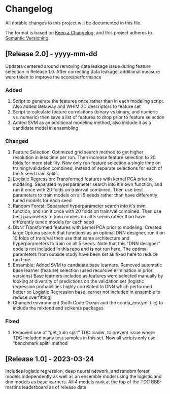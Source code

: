 # Changelog
All notable changes to this project will be documented in this file.

The format is based on [Keep a Changelog](https://keepachangelog.com/en/1.0.0/),
and this project adheres to [Semantic Versioning](https://semver.org/spec/v2.0.0.html).



## [Release 2.0] - yyyy-mm-dd

Updates centered around removing data leakage issue during feature selection in Release 1.0. After correcting data leakage, additional measure were taken to improve the score/performance

### Added 

1. Script to generate the features once rather than in each modeling script. Also added Getaway and WHIM 3D descriptors to feature set
2. Script to calculate feature correlations (binary vs binary, and numeric vs. numeric) then save a list of features to drop prior to feature selection
3. Added SVM as an additional modeling method, also include it as a candidate model in ensembling

### Changed

1. Feature Selection: Optimized grid search method to get higher resolution in less time per run. Then increase feature selection to 20 folds for more stability. Now only run feature selection a single time on training/validation combined, instead of separate selections for each of the 5 seed train splits. 
2. Logistic Regression: Transformed features with kernel PCA prior to modeling. Separated hyperparameter search into it's own function, and run it once with 20 folds on train/val combined. Then use best parameters to train models on all 5 seeds rather than have differently tuned models for each seed
3. Random Forest: Separated hyperparameter search into it's own function, and run it once with 20 folds on train/val combined. Then use best parameters to train models on all 5 seeds rather than have differently tuned models for each seed
4. DNN: Transformed features with kernel PCA prior to modeling. Created large Optuna search that functions as an optimal DNN designer, run it on 10 folds of train/val then use that same architecture and hyperparameters to train on all 5 seeds. Note that this "DNN designer" code is not included in this repo and is not run here. The optimal parameters from outside study have been set as fixed here to reduce run time.
5. Ensemble: Added SVM to candidate base learners. Removed automatic base learner (feature) selection (used recursive elimination in prior versions) Base learners included as features were selected manually by looking at diversity of predictions on the validation set (logistic regression probabilities highly correlated to DNN which performed better so Logistic Regression base learner not included in ensemble to reduce overfitting)
6. Changed environment (both Code Ocean and the conda_env.yml file) to include the mlxtend and scikeras packages

### Fixed

1. Removed use of “get_train split” TDC loader, to prevent issue where TDC included many test samples in this set. Now all scripts only use “benchmark split” method

## [Release 1.0] - 2023-03-24

Includes logistic regression, deep neural network, and random forest models independently as well as an ensemble model using the logistic and dnn models as base learners. All 4 models rank at the top of the TDC BBB-martins leaderboard as of release date
